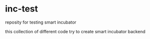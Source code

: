 # inc-test
reposity for testing smart incubator

this collection of different code try to create smart incubator backend
